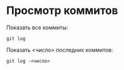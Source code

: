 # Просмотр коммитов

Показать все коммиты:

```
git log
```

Показать <число> последних коммитов:

```
git log -<число>
```